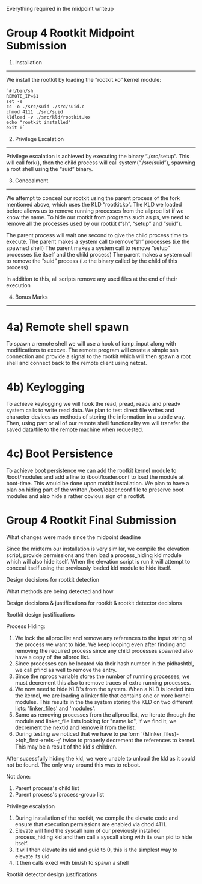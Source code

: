 Everything required in the midpoint writeup

Group 4 Rootkit Midpoint Submission
===================================
1. Installation
---------------
We install the rootkit by loading the “rootkit.ko” kernel module:

    `#!/bin/sh
    REMOTE_IP=$1
    set -e
    cc -o ./src/suid ./src/suid.c
    chmod 4111 ./src/suid
    kldload -v ./src/kld/rootkit.ko
    echo "rootkit installed"
    exit 0`

2. Privilege Escalation
-----------------------
Privilege escalation is achieved by executing the binary “./src/setup”.
This will call fork(), then the child process will call system(“./src/suid”), spawning a root shell using the “suid” binary.

3. Concealment
--------------
We attempt to conceal our rootkit using the parent process of the fork mentioned above, which uses the KLD “rootkit.ko”. The KLD we loaded before allows us to remove running processes from the allproc list if we know the name. To hide our rootkit from programs such as ps, we need to remove all the processes used by our rootkit (“sh”, “setup” and “suid”).

The parent process will wait one second to give the child process time to execute.
The parent makes a system call to remove”sh” processes (i.e the spawned shell)
The parent makes a system call to remove ”setup” processes (i.e itself and the child process)
The parent makes a system call to remove the ”suid” process (i.e the binary called by the child of this process)

In addition to this, all scripts remove any used files at the end of their execution

4. Bonus Marks
--------------
# 4a) Remote shell spawn #
To spawn a remote shell we will use a hook of icmp_input along with modifications to execve. The remote program will create a simple ssh connection and provide a signal to the rootkit which will then spawn a root shell and connect back to the remote client using netcat.
# 4b) Keylogging #
To achieve keylogging we will hook the read, pread, readv and preadv system calls to write read data. We plan to test direct file writes and character devices as methods of storing the information in a subtle way. Then, using part or all of our remote shell functionality we will transfer the saved data/file to the remote machine when requested.
# 4c) Boot Persistence #
To achieve boot persistence we can add the rootkit kernel module to /boot/modules and add a line to /boot/loader.conf to load the module at boot-time. This would be done upon rootkit installation. We plan to have a plan on hiding part of the written /boot/loader.conf file to preserve boot modules and also hide a rather obvious sign of a rootkit.


Group 4 Rootkit Final Submission
===================================

What changes were made since the midpoint deadline

Since the midterm our installation is very similar, we compile the elevation script, provide permissions and then load a process_hiding kld module which will also hide itself. When the elevation script is run it will attempt to conceal itself using the previously loaded kld module to hide itself.


Design decisions for rootkit detection


What methods are being detected and how


Design decisions & justifications for rootkit & rootkit detector decisions


Rootkit design justifications

  Process Hiding:
  1. We lock the allproc list and remove any references to the input string of the process we want to hide. We keep looping even after finding and removing the required process since any child processes spawned also have a copy of the allproc list.
  2. Since processes can be located via their hash number in the pidhashtbl, we call pfind as well to remove the entry.
  3. Since the nprocs variable stores the number of running processes, we must decrement this also to remove traces of extra running processes.
  4. We now need to hide KLD's from the system. When a KLD is loaded into the kernel, we are loading a linker file that contains one or more kernel modules. This results in the the system storing the KLD on two different lists: 'linker_files' and 'modules'.
  5. Same as removing processes from the allproc list, we iterate through the module and linker_file lists looking for "name.ko", if we find it, we decrement the nextid and remove it from the list.
  6. During testing we noticed that we have to perform '(&linker_files)->tqh_first->refs--;' twice to properly decrement the references to kernel. This may be a result of the kld's children.

  After sucessfully hiding the kld, we were unable to unload the kld as it could not be found. The only way around this was to reboot.

  Not done:
  1. Parent process's child list
  2. Parent process's process-group list


  Privilege escalation

  1. During installation of the rootkit, we compile the elevate code and ensure that execution permissions are enabled via chod 4111.
  2. Elevate will find the syscall num of our previously installed process_hiding kld and then call a syscall along with its own pid to hide itself.
  3. It will then elevate its uid and guid to 0, this is the simplest way to elevate its uid
  4. It then calls execl with bin/sh to spawn a shell

Rootkit detector design justifications
